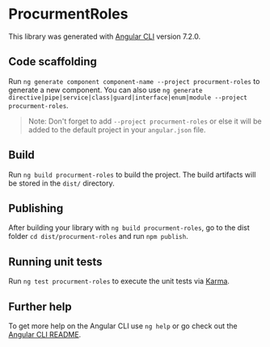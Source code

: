 # ProcurmentRoles

This library was generated with [Angular CLI](https://github.com/angular/angular-cli) version 7.2.0.

## Code scaffolding

Run `ng generate component component-name --project procurment-roles` to generate a new component. You can also use `ng generate directive|pipe|service|class|guard|interface|enum|module --project procurment-roles`.

> Note: Don't forget to add `--project procurment-roles` or else it will be added to the default project in your `angular.json` file.

## Build

Run `ng build procurment-roles` to build the project. The build artifacts will be stored in the `dist/` directory.

## Publishing

After building your library with `ng build procurment-roles`, go to the dist folder `cd dist/procurment-roles` and run `npm publish`.

## Running unit tests

Run `ng test procurment-roles` to execute the unit tests via [Karma](https://karma-runner.github.io).

## Further help

To get more help on the Angular CLI use `ng help` or go check out the [Angular CLI README](https://github.com/angular/angular-cli/blob/master/README.md).
